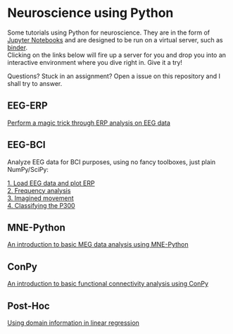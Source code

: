 Neuroscience using Python
=========================

Some tutorials using Python for neuroscience.
They are in the form of [Jupyter Notebooks](https://jupyter.org) and are designed to be run on a virtual server, such as [binder](mybinder.org).  
Clicking on the links below will fire up a server for you and drop you into an interactive environment where you dive right in.
Give it a try!

Questions? Stuck in an assignment? Open a issue on this repository and I shall try to answer. 


## EEG-ERP

[Perform a magic trick through ERP analysis on EEG data](https://mybinder.org/v2/gh/wmvanvliet/neuroscience_tutorials/master?filepath=eeg-erp%2Findex.ipynb)

## EEG-BCI

Analyze EEG data for BCI purposes, using no fancy toolboxes, just plain NumPy/SciPy:

[1. Load EEG data and plot ERP](https://mybinder.org/v2/gh/wmvanvliet/neuroscience_tutorials/master?filepath=eeg-bci%2F1.%20Load%20EEG%20data%20and%20plot%20ERP.ipynb)  
[2. Frequency analysis](https://mybinder.org/v2/gh/wmvanvliet/neuroscience_tutorials/master?filepath=eeg-bci%2F2.%20Frequency%20analysis.ipynb)  
[3. Imagined movement](https://mybinder.org/v2/gh/wmvanvliet/neuroscience_tutorials/master?filepath=eeg-bci%2F3.%20Imagined%20movement.ipynb)  
[4. Classifying the P300](https://mybinder.org/v2/gh/wmvanvliet/neuroscience_tutorials/master?filepath=eeg-bci%2F4.%20Classifying%20the%20P300.ipynb)


## MNE-Python

[An introduction to basic MEG data analysis using MNE-Python](https://mybinder.org/v2/gh/wmvanvliet/neuroscience_tutorials/master?filepath=mne-intro%2Findex.ipynb)


## ConPy

[An introduction to basic functional connectivity analysis using ConPy](https://mybinder.org/v2/gh/wmvanvliet/neuroscience_tutorials/master?filepath=conpy-intro%2FMEG_connectivity_exercise.ipynb)

## Post-Hoc

[Using domain information in linear regression](https://mybinder.org/v2/gh/wmvanvliet/neuroscience_tutorials/master?filepath=posthoc%2Flinear_regression.ipynb)
